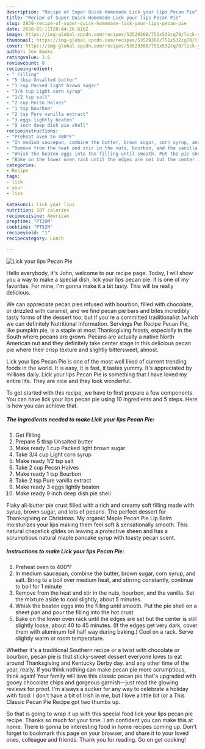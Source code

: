 ```yaml
---
description: "Recipe of Super Quick Homemade Lick your lips Pecan Pie"
title: "Recipe of Super Quick Homemade Lick your lips Pecan Pie"
slug: 2859-recipe-of-super-quick-homemade-lick-your-lips-pecan-pie
date: 2020-05-11T20:44:26.616Z
image: https://img-global.cpcdn.com/recipes/53529308/751x532cq70/lick-your-lips-pecan-pie-recipe-main-photo.jpg
thumbnail: https://img-global.cpcdn.com/recipes/53529308/751x532cq70/lick-your-lips-pecan-pie-recipe-main-photo.jpg
cover: https://img-global.cpcdn.com/recipes/53529308/751x532cq70/lick-your-lips-pecan-pie-recipe-main-photo.jpg
author: Jon Banks
ratingvalue: 3.6
reviewcount: 8
recipeingredient:
- " Filling"
- "5 tbsp Unsalted butter"
- "1 cup Packed light brown sugar"
- "3/4 cup Light corn syrup"
- "1/2 tsp salt"
- "2 cup Pecsn Halves"
- "1 tsp Bourbon"
- "2 tsp Pure vanilla extract"
- "3 eggs lightly beaten"
- "9 inch deep dish pie shell"
recipeinstructions:
- "Preheat oven to 400°F"
- "In medium saucepan, combine the butter, brown sugar, corn syrup, and salt. Bring to a boil over medium heat, and stirring constantly, continue to boil for 1 minute"
- "Remove from the heat and stir in the nuts, bourbon, and the vanilla. Set the mixture aside to cool slightly, about 5 minutes."
- "Whisk the beaten eggs into the filling until smooth. Put the pie shell on a sheet pan and pour the filling into the hot crust"
- "Bake on the lower oven rack until the edges are set but the center is still slightly loose, about 40 to 45 minutes. (If the edges get very dark, cover them with aluminum foil half way during baking.) Cool on a rack. Serve slightly warm or room temperature."
categories:
- Recipe
tags:
- lick
- your
- lips

katakunci: lick your lips 
nutrition: 107 calories
recipecuisine: American
preptime: "PT20M"
cooktime: "PT52M"
recipeyield: "1"
recipecategory: Lunch

---
```



![Lick your lips Pecan Pie](https://img-global.cpcdn.com/recipes/53529308/751x532cq70/lick-your-lips-pecan-pie-recipe-main-photo.jpg)

Hello everybody, it's John, welcome to our recipe page. Today, I will show you a way to make a special dish, lick your lips pecan pie. It is one of my favorites. For mine, I'm gonna make it a bit tasty. This will be really delicious.

We can appreciate pecan pies infused with bourbon, filled with chocolate, or drizzled with caramel, and we find pecan pie bars and bites incredibly tasty forms of the dessert too; but if you&#39;re a committed traditionalist (which we can definitely Nutritional Information. Servings Per Recipe Pecan Pie, like pumpkin pie, is a staple at most Thanksgiving feasts, especially in the South where pecans are grown. Pecans are actually a native North American nut and they definitely take center stage in this delicious pecan pie where their crisp texture and slightly bittersweet, almost.

Lick your lips Pecan Pie is one of the most well liked of current trending foods in the world. It is easy, it is fast, it tastes yummy. It's appreciated by millions daily. Lick your lips Pecan Pie is something that I have loved my entire life. They are nice and they look wonderful.


To get started with this recipe, we have to first prepare a few components. You can have lick your lips pecan pie using 10 ingredients and 5 steps. Here is how you can achieve that.

<!--inarticleads1-->

##### The ingredients needed to make Lick your lips Pecan Pie:

1. Get  Filling
1. Prepare 5 tbsp Unsalted butter
1. Make ready 1 cup Packed light brown sugar
1. Take 3/4 cup Light corn syrup
1. Make ready 1/2 tsp salt
1. Take 2 cup Pecsn Halves
1. Make ready 1 tsp Bourbon
1. Take 2 tsp Pure vanilla extract
1. Make ready 3 eggs lightly beaten
1. Make ready 9 inch deep dish pie shell


Flaky all-butter pie crust filled with a rich and creamy soft filling made with syrup, brown sugar, and lots of pecans. The perfect dessert for Thanksgiving or Christmas. My organic Maple Pecan Pie Lip Balm moisturizes your lips making them feel soft &amp; sensationally smooth. This natural chapstick glides on leaving a protective sheen and has a scrumptious natural maple pancake syrup with toasty pecan scent. 

<!--inarticleads2-->

##### Instructions to make Lick your lips Pecan Pie:

1. Preheat oven to 400°F
1. In medium saucepan, combine the butter, brown sugar, corn syrup, and salt. Bring to a boil over medium heat, and stirring constantly, continue to boil for 1 minute
1. Remove from the heat and stir in the nuts, bourbon, and the vanilla. Set the mixture aside to cool slightly, about 5 minutes.
1. Whisk the beaten eggs into the filling until smooth. Put the pie shell on a sheet pan and pour the filling into the hot crust
1. Bake on the lower oven rack until the edges are set but the center is still slightly loose, about 40 to 45 minutes. (If the edges get very dark, cover them with aluminum foil half way during baking.) Cool on a rack. Serve slightly warm or room temperature.


Whether it&#39;s a traditional Southern recipe or a twist with chocolate or bourbon, pecan pie is that sticky-sweet dessert everyone loves to eat around Thanksgiving and Kentucky Derby day. and any other time of the year, really. If you think nothing can make pecan pie more scrumptious, think again! Your family will love this classic pecan pie that&#39;s upgraded with gooey chocolate chips and gorgeous garnish—just read the glowing reviews for proof. I&#39;m always a sucker for any way to celebrate a holiday with food. I don&#39;t have a bit of Irish in me, but I love a little bit (or a This Classic Pecan Pie Recipe got two thumbs up. 

So that is going to wrap it up with this special food lick your lips pecan pie recipe. Thanks so much for your time. I am confident you can make this at home. There is gonna be interesting food in home recipes coming up. Don't forget to bookmark this page on your browser, and share it to your loved ones, colleague and friends. Thank you for reading. Go on get cooking!
